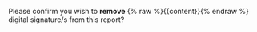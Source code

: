 Please confirm you wish to __remove__ {% raw %}{{content}}{% endraw %} digital signature/s from this report?